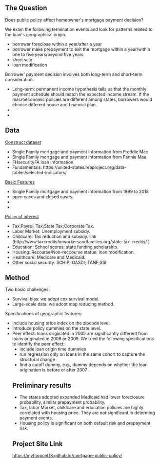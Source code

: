 ## The Question
Does public policy affect homeowner's mortgage payment decision?<br>

We exam the following termination events and look for patterns related to the loan's geographical origin.
<ul type="disc">
	<li>borrower foreclose within a year/after a year</li>
	<li>borrower make prepayment to exit the mortgage within a year/within one to five years/beyond five years</li>
	<li>short sale </li>
	<li>loan modification</li>
</ul>
  
Borrower' payment decision involves both long-term and short-term consideration. 
<ul type="disc">
	<li>Long-term: permanent income hypothesis tells us that the monthly payment schedule should match the expected income stream. If the macroeconomic policies are different among states, borrowers would choose different house and financial plan. </li>
	<li></li>
	<li></li>
</ul>

## Data

[Construct dataset](https://placehold.it/15/c5f015/000000?text=+)<br>
<ul type="disc">
	<li>Single Family mortgage and payment information from Freddie Mac</li>
	<li>Single Family mortgage and payment information from Fannie Mae</li>
	<li>FHsecurityFA loan information</li>
	<li>Fundamentals: https://united-states.reaproject.org/data-tables/selected-indicators/</li>
</ul>
 
[Basic Features](https://placehold.it/15/c5f015/000000?text=+)<br>
<ul type="disc">
	<li>Single Family mortgage and payment information from 1999 to 2018</li>
	<li>  open cases and closed cases</li>
	<li></li>
	<li></li>
</ul>

[Policy of interest](https://placehold.it/15/c5f015/000000?text=+)<br>
<ul type="disc">
	<li>Tax:Payroll Tax;State Tax;Corporate Tax. </li>
	<li>Labor Market: Unemployment subsidy. </li>
	<li>Childcare: Tax reduction and subsidy. link (http://www.taxcreditsforworkersandfamilies.org/state-tax-credits/
) </li>
	<li>Education: School scores; state funding scholarship. </li>
	<li>Housing: Recourse/Non-reccourse statue; loan modification.</li>
	<li>Healthcare: Medicare and Medicaid. </li>
	<li>Other social security: SCHIP; OASDI; TANF;SSI</li>
</ul>

## Method
Two basic challenges:
<ul type="disc">
	<li> Survival bias: we adopt cox survival model. </li>
	<li> Large-scale data: we adopt map reducing method. </li>
</ul>

Specifications of geographic features:
<ul type="disc">
	<li> Include housing price index on the zipcode level.</li>
	<li> Introduce policy dummies on the state level. </li>
	<li> Peer effect: loans originated in 2005 are significantly different from loans originated in 2008 or 2009. We tried the following specifications to identify the peer effect: 
	<ul type="disc">
		<li>include loan origin time dummies</li>
		<li>run regression only on loans in the same cohort to capture the structural change</li>
		<li>find a cutoff dummy, e.g., dummy depends on whether the loan origination is before or after 2007</li>
		</li>
</ul>

## Preliminary results
<ul type="disc">
	<li>The states adopted expanded Medicaid had lower foreclosure probability, similar prepayment probability.</li>
	<li>Tax, labor Market, childcare and education policies are highly correlated with housing price. They are not significant in determing payment events.</li>
	<li>Housing policy is significant on both default risk and prepayment risk.</li>
</ul>
  
## Project Site Link
https://mythopoet18.github.io/mortgage-public-policy/ <br>

